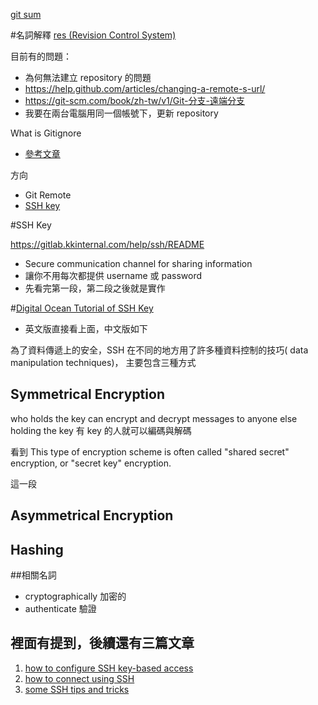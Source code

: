 [git sum](https://git-scm.com/book/zh-tw/v1/開始-關於版本控制)

#名詞解釋
[res (Revision Control System)](https://en.wikipedia.org/wiki/Revision_Control_System)





目前有的問題：
* 為何無法建立 repository 的問題
 * https://help.github.com/articles/changing-a-remote-s-url/
 * https://git-scm.com/book/zh-tw/v1/Git-分支-遠端分支
* 我要在兩台電腦用同一個帳號下，更新 repository

What is Gitignore
* [參考文章](https://ithelp.ithome.com.tw/articles/10138831)


方向
* Git Remote
* [SSH key](https://help.github.com/articles/generating-a-new-ssh-key-and-adding-it-to-the-ssh-agent/)

#SSH Key

https://gitlab.kkinternal.com/help/ssh/README
* Secure communication channel for sharing information
* 讓你不用每次都提供 username 或 password
* 先看完第一段，第二段之後就是實作

#[Digital Ocean Tutorial of SSH Key](https://www.digitalocean.com/community/tutorials/understanding-the-ssh-encryption-and-connection-process)
* 英文版直接看上面，中文版如下

為了資料傳遞上的安全，SSH 在不同的地方用了許多種資料控制的技巧( data manipulation techniques)， 主要包含三種方式

## Symmetrical Encryption
who holds the key can encrypt and decrypt messages to anyone else holding the key
有 key 的人就可以編碼與解碼

看到 This type of encryption scheme is often called "shared secret" encryption, or "secret key" encryption. 

這一段

## Asymmetrical Encryption

## Hashing



##相關名詞
* cryptographically 加密的
* authenticate 驗證

## 裡面有提到，後續還有三篇文章
1. [how to configure SSH key-based access](https://www.digitalocean.com/community/tutorials/how-to-configure-ssh-key-based-authentication-on-a-linux-server)
2. [how to connect using SSH](https://www.digitalocean.com/community/tutorials/how-to-use-ssh-to-connect-to-a-remote-server-in-ubuntu)
3. [some SSH tips and tricks](https://www.digitalocean.com/community/tutorials/ssh-essentials-working-with-ssh-servers-clients-and-keys)

 
